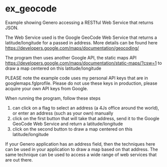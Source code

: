 # ex_geocode
Example showing Genero accessing a RESTful Web Service that returns JSON.

The Web Service used is the Google GeoCode Web Service that returns a latitude/longitude for a passed in address.  More details can be found here  https://developers.google.com/maps/documentation/geocoding/

The program then uses another Google API, the static maps API https://developers.google.com/maps/documentation/static-maps/?csw=1 to draw a map centered on this latitude/longitude

PLEASE note the example code uses my personal API keys that are in googlemaps.fglprofile.  Please do not use these keys in production, please acquire your own API keys from Google.

When running the program, follow these steps

1. can click on a flag to select an address (a 4Js office around the world), or enter an address (such as your own) manually 
2. click on the first button that will take that address, send it to the Google GeoCode Web Service and return a latitude/longitude
3. click on the second button to draw a map centered on this latitude/longitude

If your Genero application has an address field, then the techniques here can be used in your application to draw a map based on that address.
The same technique can be used to access a wide range of web services that are out there.


